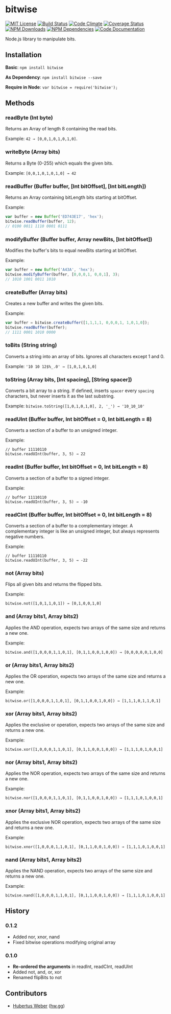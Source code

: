 # bitwise

[![MIT License](https://img.shields.io/badge/license-MIT-blue.svg)](http://opensource.org/licenses/MIT)
[![Build Status](https://api.travis-ci.org/dodekeract/bitwise.svg)](https://travis-ci.org/dodekeract/bitwise/)
[![Code Climate](https://codeclimate.com/github/dodekeract/bitwise/badges/gpa.svg)](https://codeclimate.com/github/dodekeract/bitwise)
[![Coverage Status](https://coveralls.io/repos/dodekeract/bitwise/badge.svg?branch=master&service=github)](https://coveralls.io/github/dodekeract/bitwise?branch=master)
[![NPM Downloads](https://img.shields.io/npm/dm/bitwise.svg)](https://npmjs.com/package/bitwise)
[![NPM Dependencies](https://david-dm.org/dodekeract/bitwise.png)](https://npmjs.com/package/bitwise)
[![Code Documentation](https://inch-ci.org/github/dodekeract/bitwise.svg)](https://inch-ci.org/github/dodekeract/bitwise)

Node.js library to manipulate bits.

## Installation
**Basic**: ````npm install bitwise````

**As Dependency**: ````npm install bitwise --save````

**Require in Node**: ````var bitwise = require('bitwise');````

## Methods
### readByte (Int byte)
Returns an Array of length 8 containing the read bits.

Example: ````42 → [0,0,1,0,1,0,1,0]````.

### writeByte (Array bits)
Returns a Byte (0-255) which equals the given bits.

Example: ````[0,0,1,0,1,0,1,0] → 42````

### readBuffer (Buffer buffer, [Int bitOffset], [Int bitLength])
Returns an Array containing bitLength bits starting at bitOffset.

Example:
````javascript
var buffer = new Buffer('ED743E17', 'hex');
bitwise.readBuffer(buffer, 12);
// 0100 0011 1110 0001 0111
````

### modifyBuffer (Buffer buffer, Array newBits, [Int bitOffset])
Modifies the buffer's bits to equal newBits starting at bitOffset.

Example:
````javascript
var buffer = new Buffer('A43A', 'hex');
bitwise.modifyBuffer(buffer, [0,0,0,1, 0,0,1], 3);
// 1010 1001 0011 1010
````

### createBuffer (Array bits)
Creates a new buffer and writes the given bits.

Example:
````javascript
var buffer = bitwise.createBuffer([1,1,1,1, 0,0,0,1, 1,0,1,0]);
bitwise.readBuffer(buffer);
// 1111 0001 1010 0000
````

### toBits (String string)
Converts a string into an array of bits. Ignores all characters except 1 and 0.

Example: ````'10 10 12$%_.0' → [1,0,1,0,1,0]````

### toString (Array bits, [Int spacing], [String spacer])
Converts a bit array to a string. If defined, inserts ````spacer```` every ````spacing```` characters, but never inserts it as the last substring.

Example: ````bitwise.toString([1,0,1,0,1,0], 2, '_') → '10_10_10'````

### readUInt (Buffer buffer, Int bitOffset = 0, Int bitLength = 8)

Converts a section of a buffer to an unsigned integer.

Example:
````
// buffer 11110110
bitwise.readUInt(buffer, 3, 5) → 22
````

### readInt (Buffer buffer, Int bitOffset = 0, Int bitLength = 8)

Converts a section of a buffer to a signed integer.

Example:
````
// buffer 11110110
bitwise.readUInt(buffer, 3, 5) → -10
````

### readCInt (Buffer buffer, Int bitOffset = 0, Int bitLength = 8)

Converts a section of a buffer to a complementary integer.
A complementary integer is like an unsigned integer, but always represents negative numbers.

Example:
````
// buffer 11110110
bitwise.readUInt(buffer, 3, 5) → -22
````

### not (Array bits)

Flips all given bits and returns the flipped bits.

Example:
````
bitwise.not([1,0,1,1,0,1]) → [0,1,0,0,1,0]
````

### and (Array bits1, Array bits2)

Applies the AND operation, expects two arrays of the same size and returns a new one.

Example:
````
bitwise.and([1,0,0,0,1,1,0,1], [0,1,1,0,0,1,0,0]) → [0,0,0,0,0,1,0,0]
````

### or (Array bits1, Array bits2)

Applies the OR operation, expects two arrays of the same size and returns a new one.

Example:
````
bitwise.or([1,0,0,0,1,1,0,1], [0,1,1,0,0,1,0,0]) → [1,1,1,0,1,1,0,1]
````

### xor (Array bits1, Array bits2)

Applies the exclusive or operation, expects two arrays of the same size and returns a new one.

Example:
````
bitwise.xor([1,0,0,0,1,1,0,1], [0,1,1,0,0,1,0,0]) → [1,1,1,0,1,0,0,1]
````

### nor (Array bits1, Array bits2)

Applies the NOR operation, expects two arrays of the same size and returns a new one.

Example:
````
bitwise.nor([1,0,0,0,1,1,0,1], [0,1,1,0,0,1,0,0]) → [1,1,1,0,1,0,0,1]
````

### xnor (Array bits1, Array bits2)

Applies the exclusive NOR operation, expects two arrays of the same size and returns a new one.

Example:
````
bitwise.xnor([1,0,0,0,1,1,0,1], [0,1,1,0,0,1,0,0]) → [1,1,1,0,1,0,0,1]
````

### nand (Array bits1, Array bits2)

Applies the NAND operation, expects two arrays of the same size and returns a new one.

Example:
````
bitwise.nand([1,0,0,0,1,1,0,1], [0,1,1,0,0,1,0,0]) → [1,1,1,0,1,0,0,1]
````

## History
### 0.1.2
- Added nor, xnor, nand
- Fixed bitwise operations modifying original array

### 0.1.0
- **Re-ordered the arguments** in readInt, readCInt, readUInt
- Added not, and, or, xor
- Renamed flipBits to not

## Contributors
- [Hubertus Weber](https://github.com/HubertusWeber) ([hw.gg](https://hw.gg))
